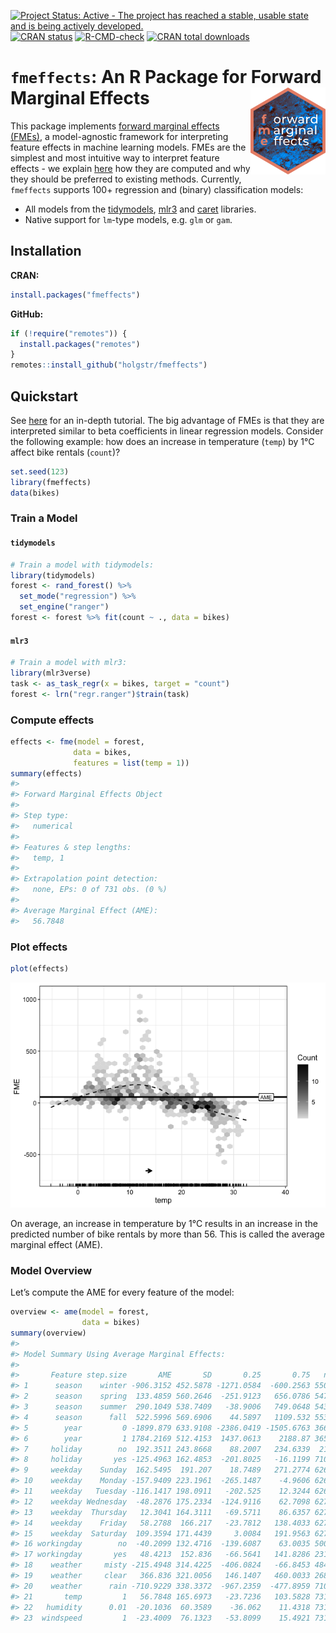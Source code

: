 
<!-- README.md is generated from README.Rmd. Please edit that file -->
<!-- badges: start -->

[![Project Status: Active - The project has reached a stable, usable
state and is being actively
developed.](https://www.repostatus.org/badges/latest/active.svg)](https://www.repostatus.org/#active)
[![CRAN
status](https://www.r-pkg.org/badges/version-last-release/fmeffects)](https://www.r-pkg.org/badges/version-last-release/fmeffects)
[![R-CMD-check](https://github.com/holgstr/fme/actions/workflows/R-CMD-check.yaml/badge.svg)](https://github.com/holgstr/fme/actions/workflows/R-CMD-check.yaml)
[![CRAN total
downloads](https://cranlogs.r-pkg.org/badges/grand-total/fmeffects)](https://cranlogs.r-pkg.org/badges/grand-total/fmeffects)
<!-- badges: end -->

# **`fmeffects`**: An R Package for Forward Marginal Effects <img src="man/figures/logo.png" align="right" alt="" width="120" />

This package implements [forward marginal effects
(FMEs)](https://link.springer.com/article/10.1007/s10618-023-00993-x), a
model-agnostic framework for interpreting feature effects in machine
learning models. FMEs are the simplest and most intuitive way to
interpret feature effects - we explain
[here](https://holgstr.github.io/fmeffects/articles/fme_theory.html) how
they are computed and why they should be preferred to existing methods.
Currently, `fmeffects` supports 100+ regression and (binary)
classification models:

- All models from the
  [tidymodels](https://www.tidymodels.org/find/parsnip/),
  [mlr3](https://mlr3learners.mlr-org.com/) and
  [caret](https://topepo.github.io/caret/available-models.html)
  libraries.
- Native support for `lm`-type models, e.g. `glm` or `gam`.

## Installation

**CRAN:**

``` r
install.packages("fmeffects")
```

**GitHub:**

``` r
if (!require("remotes")) {
  install.packages("remotes")
}
remotes::install_github("holgstr/fmeffects")
```

## Quickstart

See [here](https://holgstr.github.io/fmeffects/articles/fmeffects.html)
for an in-depth tutorial. The big advantage of FMEs is that they are
interpreted similar to beta coefficients in linear regression models.
Consider the following example: how does an increase in temperature
(`temp`) by 1°C affect bike rentals (`count`)?

``` r
set.seed(123)
library(fmeffects)
data(bikes)
```

### Train a Model

#### `tidymodels`

``` r
# Train a model with tidymodels:
library(tidymodels)
forest <- rand_forest() %>%
  set_mode("regression") %>%
  set_engine("ranger")
forest <- forest %>% fit(count ~ ., data = bikes)
```

#### `mlr3`

``` r
# Train a model with mlr3:
library(mlr3verse)
task <- as_task_regr(x = bikes, target = "count")
forest <- lrn("regr.ranger")$train(task)
```

### 

### Compute effects

``` r
effects <- fme(model = forest,
              data = bikes,
              features = list(temp = 1))
summary(effects)
#> 
#> Forward Marginal Effects Object
#> 
#> Step type:
#>   numerical
#> 
#> Features & step lengths:
#>   temp, 1
#> 
#> Extrapolation point detection:
#>   none, EPs: 0 of 731 obs. (0 %)
#> 
#> Average Marginal Effect (AME):
#>   56.7848
```

### Plot effects

``` r
plot(effects)
```

![](man/figures/unnamed-chunk-6-1.png)<!-- -->

On average, an increase in temperature by 1°C results in an increase in
the predicted number of bike rentals by more than 56. This is called the
average marginal effect (AME).

### Model Overview

Let’s compute the AME for every feature of the model:

``` r
overview <- ame(model = forest,
                data = bikes)
summary(overview)
#> 
#> Model Summary Using Average Marginal Effects:
#> 
#>       Feature step.size       AME       SD       0.25       0.75   n
#> 1      season    winter -906.3152 452.5878 -1271.0584  -600.2563 550
#> 2      season    spring  133.4859 560.2646  -251.9123   656.0786 547
#> 3      season    summer  290.1049 538.7409   -38.9006   749.0648 543
#> 4      season      fall  522.5996 569.6906    44.5897   1109.532 553
#> 5        year         0 -1899.879 633.9108 -2386.0419 -1505.6763 366
#> 6        year         1 1784.2169 512.4153  1437.0613    2188.87 365
#> 7     holiday        no  192.3511 243.8668    88.2007   234.6339  21
#> 8     holiday       yes -125.4963 162.4853  -201.8025   -16.1199 710
#> 9     weekday    Sunday  162.5495  191.207    18.7489   271.2774 626
#> 10    weekday    Monday -157.9409 223.1961  -265.1487    -4.9606 626
#> 11    weekday   Tuesday -116.1417 198.0911   -202.525    12.3244 626
#> 12    weekday Wednesday  -48.2876 175.2334  -124.9116    62.7098 627
#> 13    weekday  Thursday   12.3041 164.3111   -69.5711    86.6357 627
#> 14    weekday    Friday   58.2788  166.217   -23.7812   138.4033 627
#> 15    weekday  Saturday  109.3594 171.4439     3.0084   191.9563 627
#> 16 workingday        no  -40.2099 132.4716  -139.6087    63.0035 500
#> 17 workingday       yes   48.4213  152.836   -66.5641   141.8286 231
#> 18    weather     misty -215.4948 314.4225  -406.0824   -66.8453 484
#> 19    weather     clear   366.836 321.0056   146.1407   460.0033 268
#> 20    weather      rain -710.9229 338.3372  -967.2359  -477.8959 710
#> 21       temp         1   56.7848 165.6973   -23.7236   103.5828 731
#> 22   humidity      0.01  -20.1036  60.3589    -36.062    11.4318 731
#> 23  windspeed         1  -23.4009  76.1323   -53.8099    15.4921 731
```
